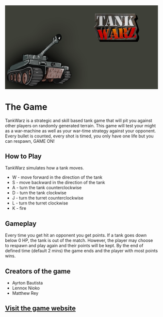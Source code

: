 ![banner.png][banner]

# The Game

TankWarz is a strategic and skill based tank
game that will pit you against other players on
randomly generated terrain. This game will test your
might as a war-machine as well as your war-time
strategy against your opponent. Every bullet is
counted, every shot is timed, you only have one life but you can respawn,
GAME ON!

## How to Play

TankWarz simulates how a tank moves.

- W - move forward in the direction of the tank
- S - move backward in the direction of the tank
- A - turn the tank counterclockwise
- D - turn the tank clockwise
- J - turn the turret counterclockwise
- L - turn the turret clockwise
- K - fire

## Gameplay

Every time you get hit an opponent you get points. If a tank goes down below 0 HP, the tank is out of the match. However, the player may choose to respawn and play again and their points will be kept. By the end of defined time (default 2 mins) the game ends and the player with most points wins.

## Creators of the game

- Ayrton Bautista
- Lennox Nioko
- Matthew Rey

## [Visit the game website](https://accelthreat.github.io/)

[banner]:https://github.com/accelthreat/TankWarz/blob/master/res/PNG/GUI/title%20menu.png
